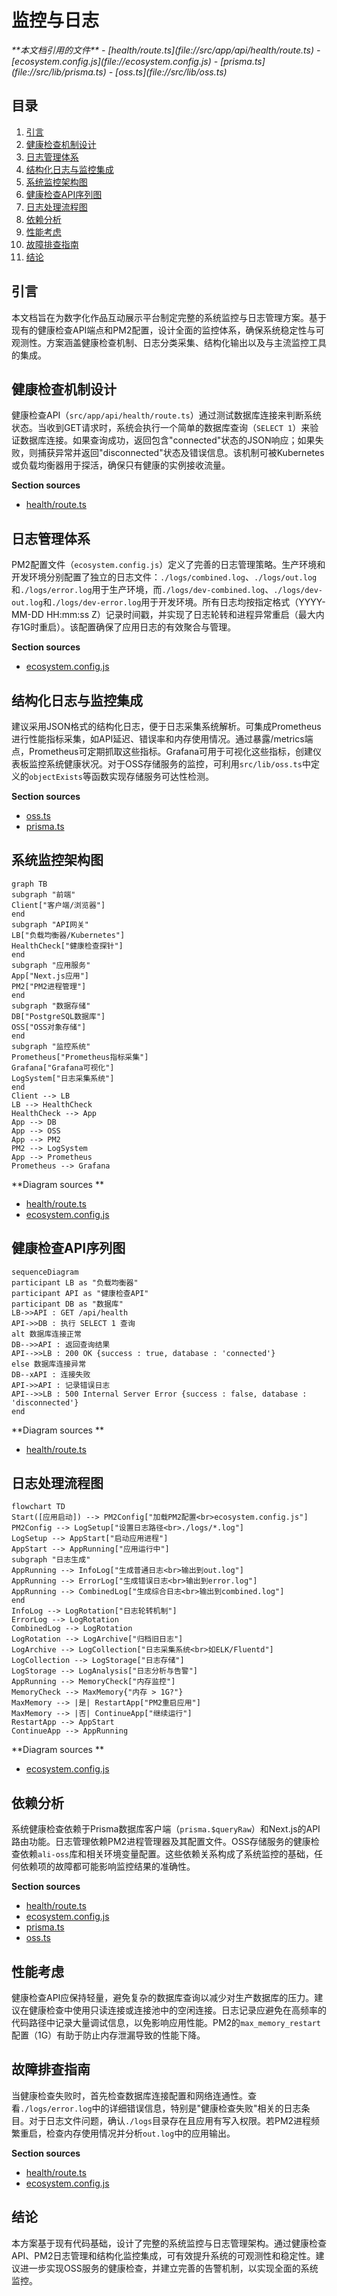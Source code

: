 # 监控与日志

<cite>
**本文档引用的文件**   
- [health/route.ts](file://src/app/api/health/route.ts)
- [ecosystem.config.js](file://ecosystem.config.js)
- [prisma.ts](file://src/lib/prisma.ts)
- [oss.ts](file://src/lib/oss.ts)
</cite>

## 目录
1. [引言](#引言)
2. [健康检查机制设计](#健康检查机制设计)
3. [日志管理体系](#日志管理体系)
4. [结构化日志与监控集成](#结构化日志与监控集成)
5. [系统监控架构图](#系统监控架构图)
6. [健康检查API序列图](#健康检查api序列图)
7. [日志处理流程图](#日志处理流程图)
8. [依赖分析](#依赖分析)
9. [性能考虑](#性能考虑)
10. [故障排查指南](#故障排查指南)
11. [结论](#结论)

## 引言
本文档旨在为数字化作品互动展示平台制定完整的系统监控与日志管理方案。基于现有的健康检查API端点和PM2配置，设计全面的监控体系，确保系统稳定性与可观测性。方案涵盖健康检查机制、日志分类采集、结构化输出以及与主流监控工具的集成。

## 健康检查机制设计
健康检查API（`src/app/api/health/route.ts`）通过测试数据库连接来判断系统状态。当收到GET请求时，系统会执行一个简单的数据库查询（`SELECT 1`）来验证数据库连接。如果查询成功，返回包含"connected"状态的JSON响应；如果失败，则捕获异常并返回"disconnected"状态及错误信息。该机制可被Kubernetes或负载均衡器用于探活，确保只有健康的实例接收流量。

**Section sources**
- [health/route.ts](file://src/app/api/health/route.ts#L0-L25)

## 日志管理体系
PM2配置文件（`ecosystem.config.js`）定义了完善的日志管理策略。生产环境和开发环境分别配置了独立的日志文件：`./logs/combined.log`、`./logs/out.log`和`./logs/error.log`用于生产环境，而`./logs/dev-combined.log`、`./logs/dev-out.log`和`./logs/dev-error.log`用于开发环境。所有日志均按指定格式（YYYY-MM-DD HH:mm:ss Z）记录时间戳，并实现了日志轮转和进程异常重启（最大内存1G时重启）。该配置确保了应用日志的有效聚合与管理。

**Section sources**
- [ecosystem.config.js](file://ecosystem.config.js#L0-L58)

## 结构化日志与监控集成
建议采用JSON格式的结构化日志，便于日志采集系统解析。可集成Prometheus进行性能指标采集，如API延迟、错误率和内存使用情况。通过暴露/metrics端点，Prometheus可定期抓取这些指标。Grafana可用于可视化这些指标，创建仪表板监控系统健康状况。对于OSS存储服务的监控，可利用`src/lib/oss.ts`中定义的`objectExists`等函数实现存储服务可达性检测。

**Section sources**
- [oss.ts](file://src/lib/oss.ts#L261-L302)
- [prisma.ts](file://src/lib/prisma.ts#L6-L17)

## 系统监控架构图
```mermaid
graph TB
subgraph "前端"
Client["客户端/浏览器"]
end
subgraph "API网关"
LB["负载均衡器/Kubernetes"]
HealthCheck["健康检查探针"]
end
subgraph "应用服务"
App["Next.js应用"]
PM2["PM2进程管理"]
end
subgraph "数据存储"
DB["PostgreSQL数据库"]
OSS["OSS对象存储"]
end
subgraph "监控系统"
Prometheus["Prometheus指标采集"]
Grafana["Grafana可视化"]
LogSystem["日志采集系统"]
end
Client --> LB
LB --> HealthCheck
HealthCheck --> App
App --> DB
App --> OSS
App --> PM2
PM2 --> LogSystem
App --> Prometheus
Prometheus --> Grafana
```

**Diagram sources **
- [health/route.ts](file://src/app/api/health/route.ts#L0-L25)
- [ecosystem.config.js](file://ecosystem.config.js#L0-L58)

## 健康检查API序列图
```mermaid
sequenceDiagram
participant LB as "负载均衡器"
participant API as "健康检查API"
participant DB as "数据库"
LB->>API : GET /api/health
API->>DB : 执行 SELECT 1 查询
alt 数据库连接正常
DB-->>API : 返回查询结果
API-->>LB : 200 OK {success : true, database : 'connected'}
else 数据库连接异常
DB--xAPI : 连接失败
API->>API : 记录错误日志
API-->>LB : 500 Internal Server Error {success : false, database : 'disconnected'}
end
```

**Diagram sources **
- [health/route.ts](file://src/app/api/health/route.ts#L0-L25)

## 日志处理流程图
```mermaid
flowchart TD
Start([应用启动]) --> PM2Config["加载PM2配置<br>ecosystem.config.js"]
PM2Config --> LogSetup["设置日志路径<br>./logs/*.log"]
LogSetup --> AppStart["启动应用进程"]
AppStart --> AppRunning["应用运行中"]
subgraph "日志生成"
AppRunning --> InfoLog["生成普通日志<br>输出到out.log"]
AppRunning --> ErrorLog["生成错误日志<br>输出到error.log"]
AppRunning --> CombinedLog["生成综合日志<br>输出到combined.log"]
end
InfoLog --> LogRotation["日志轮转机制"]
ErrorLog --> LogRotation
CombinedLog --> LogRotation
LogRotation --> LogArchive["归档旧日志"]
LogArchive --> LogCollection["日志采集系统<br>如ELK/Fluentd"]
LogCollection --> LogStorage["日志存储"]
LogStorage --> LogAnalysis["日志分析与告警"]
AppRunning --> MemoryCheck["内存监控"]
MemoryCheck --> MaxMemory{"内存 > 1G?"}
MaxMemory --> |是| RestartApp["PM2重启应用"]
MaxMemory --> |否| ContinueApp["继续运行"]
RestartApp --> AppStart
ContinueApp --> AppRunning
```

**Diagram sources **
- [ecosystem.config.js](file://ecosystem.config.js#L0-L58)

## 依赖分析
系统健康检查依赖于Prisma数据库客户端（`prisma.$queryRaw`）和Next.js的API路由功能。日志管理依赖PM2进程管理器及其配置文件。OSS存储服务的健康检查依赖`ali-oss`库和相关环境变量配置。这些依赖关系构成了系统监控的基础，任何依赖项的故障都可能影响监控结果的准确性。

**Section sources**
- [health/route.ts](file://src/app/api/health/route.ts#L0-L25)
- [ecosystem.config.js](file://ecosystem.config.js#L0-L58)
- [prisma.ts](file://src/lib/prisma.ts#L6-L17)
- [oss.ts](file://src/lib/oss.ts#L0-L302)

## 性能考虑
健康检查API应保持轻量，避免复杂的数据库查询以减少对生产数据库的压力。建议在健康检查中使用只读连接或连接池中的空闲连接。日志记录应避免在高频率的代码路径中记录大量调试信息，以免影响应用性能。PM2的`max_memory_restart`配置（1G）有助于防止内存泄漏导致的性能下降。

## 故障排查指南
当健康检查失败时，首先检查数据库连接配置和网络连通性。查看`./logs/error.log`中的详细错误信息，特别是"健康检查失败"相关的日志条目。对于日志文件问题，确认`./logs`目录存在且应用有写入权限。若PM2进程频繁重启，检查内存使用情况并分析`out.log`中的应用输出。

**Section sources**
- [health/route.ts](file://src/app/api/health/route.ts#L0-L25)
- [ecosystem.config.js](file://ecosystem.config.js#L0-L58)

## 结论
本方案基于现有代码基础，设计了完整的系统监控与日志管理架构。通过健康检查API、PM2日志管理和结构化监控集成，可有效提升系统的可观测性和稳定性。建议进一步实现OSS服务的健康检查，并建立完善的告警机制，以实现全面的系统监控。
